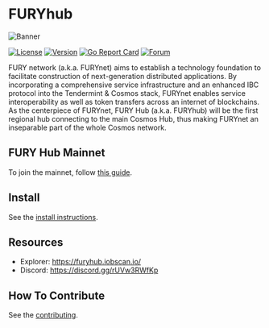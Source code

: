 # FURYhub

![Banner](https://raw.githubusercontent.com/gridiron-protocol/furyhub/master/docs/pics/fury.jpg)

[![License](https://img.shields.io/github/license/gridiron-protocol/furyhub.svg)](https://github.com/gridiron-protocol/furyhub/blob/master/LICENSE)
[![Version](https://img.shields.io/github/tag/gridiron-protocol/furyhub.svg)](https://github.com/gridiron-protocol/furyhub/releases)
[![Go Report Card](https://goreportcard.com/badge/github.com/gridiron-protocol/furyhub)](https://goreportcard.com/report/github.com/gridiron-protocol/furyhub)
[![Forum](https://img.shields.io/discourse/https/forum.furyaofficial.org/topics.svg)](https://forum.furyaofficial.org/)

FURY network (a.k.a. FURYnet) aims to establish a technology foundation to facilitate construction of next-generation distributed applications. By incorporating a comprehensive service infrastructure and an enhanced IBC protocol into the Tendermint & Cosmos stack, FURYnet enables service interoperability as well as token transfers across an internet of blockchains.
As the centerpiece of FURYnet, FURY Hub (a.k.a. FURYhub) will be the first regional hub connecting to the main Cosmos Hub, thus making FURYnet an inseparable part of the whole Cosmos network.

## FURY Hub Mainnet

To join the mainnet, follow [this guide](https://www.furyaofficial.org/docs/get-started/mainnet.html).

## Install

See the [install instructions](https://www.furyaofficial.org/docs/get-started/install.html).

## Resources

* Explorer: <https://furyhub.iobscan.io/>
* Discord: <https://discord.gg/rUVw3RWfKp>

## How To Contribute

See the [contributing](./CONTRIBUTING.md).
